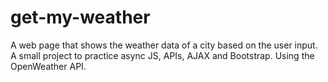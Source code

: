 # get-my-weather
A web page that shows the weather data of a city based on the user input. A small project to practice async JS, APIs, AJAX and Bootstrap. Using the OpenWeather API.
